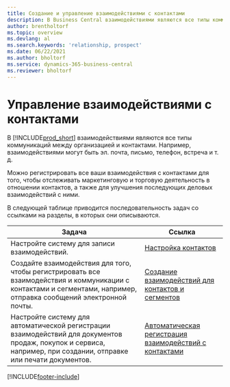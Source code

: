 ```yaml
---
title: Создание и управление взаимодействиями с контактами
description: В Business Central взаимодействиями являются все типы коммуникаций между организацией и контактами. Прочтите о способах создания контактов и управления ими.
author: brentholtorf
ms.topic: overview
ms.devlang: al
ms.search.keywords: 'relationship, prospect'
ms.date: 06/22/2021
ms.author: bholtorf
ms.service: dynamics-365-business-central
ms.reviewer: bholtorf
---
```

# <a name="managing-interactions-with-your-contacts"></a>Управление взаимодействиями с контактами
В [!INCLUDE[prod_short](includes/prod_short.md)] взаимодействиями являются все типы коммуникаций между организацией и контактами. Например, взаимодействиями могут быть эл. почта, письмо, телефон, встреча и т. д.

Можно регистрировать все ваши взаимодействия с контактами для того, чтобы отслеживать маркетинговую и торговую деятельность в отношении контактов, а также для улучшения последующих деловых взаимодействий с ними.

В следующей таблице приводится последовательность задач со ссылками на разделы, в которых они описываются.

| Задача | Ссылка |
| --- | --- |
| Настройте систему для записи взаимодействий. |[Настройка контактов](marketing-setup-contacts.md) |
|Создайте взаимодействия для того, чтобы регистрировать все взаимодействия и коммуникации с контактами и сегментами, например, отправка сообщений электронной почты.|[Создание взаимодействий для контактов и сегментов](marketing-how-create-interactions.md)|
|Настройте систему для автоматической регистрации взаимодействий для документов продаж, покупок и сервиса, например, при создании, отправке или печати документов.|[Автоматическая регистрация взаимодействий с контактами](marketing-auto-record-interactions.md)|


[!INCLUDE[footer-include](includes/footer-banner.md)]
